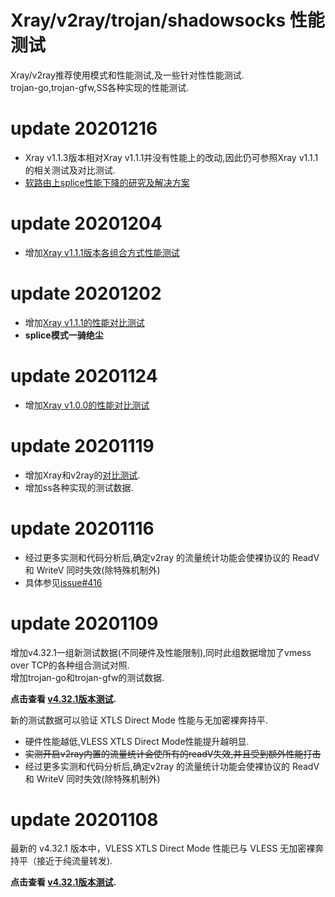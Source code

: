# Xray/v2ray/trojan/shadowsocks 性能测试

Xray/v2ray推荐使用模式和性能测试,及一些针对性性能测试.  
trojan-go,trojan-gfw,SS各种实现的性能测试.

# update 20201216
- Xray v1.1.3版本相对Xray v1.1.1并没有性能上的改动,因此仍可参照Xray v1.1.1的相关测试及对比测试.
- [软路由上splice性能下降的研究及解决方案](https://github.com/XTLS/Xray-core/discussions/59)

# update 20201204
- 增加[Xray v1.1.1版本各组合方式性能测试](https://github.com/badO1a5A90/v2ray-doc/blob/main/Xray_test_v1.1.1.md)
# update 20201202
- 增加[Xray v1.1.1的性能对比测试](https://github.com/badO1a5A90/v2ray-doc/blob/main/performance_test/Xray/speed_test_20201202.md)
- **splice模式一骑绝尘**

<!-- <details>
<summary>点击展开查看更多测试</summary> -->

# update 20201124
- 增加[Xray v1.0.0的性能对比测试](https://github.com/badO1a5A90/v2ray-doc/blob/main/performance_test/Xray/speed_test_20201124.md)
  
# update 20201119
- 增加Xray和v2ray的[对比测试](https://github.com/badO1a5A90/v2ray-doc/blob/main/performance_test/Xray/speed_test_2020119.md).
- 增加ss各种实现的测试数据.

# update 20201116
- 经过更多实测和代码分析后,确定v2ray 的流量统计功能会使裸协议的 ReadV 和 WriteV 同时失效(除特殊机制外)
- 具体参见[issue#416](https://github.com/v2fly/v2ray-core/issues/416)

# update 20201109
增加v4.32.1一组新测试数据(不同硬件及性能限制),同时此组数据增加了vmess over TCP的各种组合测试对照.   
增加trojan-go和trojan-gfw的测试数据.

**点击查看 [v4.32.1版本测试](https://github.com/badO1a5A90/v2ray-doc/blob/master/v2ray_speed_test_v4.32.1.md).**

  新的测试数据可以验证 XTLS Direct Mode 性能与无加密裸奔持平.
- 硬件性能越低,VLESS XTLS Direct Mode性能提升越明显.
- ~~实测开启v2ray内置的流量统计会使所有的readV失效,并且受到额外性能打击~~
- 经过更多实测和代码分析后,确定v2ray 的流量统计功能会使裸协议的 ReadV 和 WriteV 同时失效(除特殊机制外)

# update 20201108

最新的 v4.32.1 版本中，VLESS XTLS Direct Mode 性能已与 VLESS 无加密裸奔持平（接近于纯流量转发).

**点击查看 [v4.32.1版本测试](https://github.com/badO1a5A90/v2ray-doc/blob/master/v2ray_speed_test_v4.32.1.md).**

<!-- </details> -->
